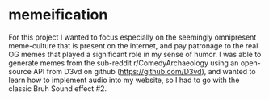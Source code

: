 # memeification

For this project I wanted to focus especially on the seemingly omnipresent meme-culture that is present on the internet, and pay patronage to the real OG memes that played a significant role in my sense of humor. I was able to generate memes from the sub-reddit r/ComedyArchaeology using an open-source API from D3vd on github (https://github.com/D3vd), and wanted to learn how to implement audio into my website, so I had to go with the classic Bruh Sound effect #2. 

